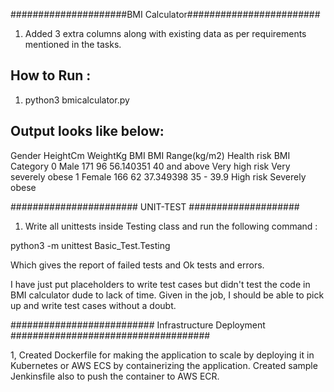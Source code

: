 #####################BMI Calculator########################
1. Added 3 extra columns along with existing data as per requirements mentioned in the tasks. 

How to Run :
-----------
1.  python3 bmicalculator.py

Output looks like below:
-----------------------
   Gender  HeightCm  WeightKg        BMI BMI Range(kg/m2)     Health risk         BMI Category
0    Male       171        96  56.140351     40 and above  Very high risk  Very severely obese
1  Female       166        62  37.349398        35 - 39.9       High risk       Severely obese


####################### UNIT-TEST ####################
1. Write all unittests inside Testing class and run the following command :

python3 -m unittest Basic_Test.Testing

Which gives the report of failed tests and Ok tests and errors.

I have just put placeholders to write test cases but didn't test the code in BMI calculator dude to lack of time. Given in the job, I should be able to pick up and write test cases without a doubt.

########################## Infrastructure Deployment ####################################

1, Created Dockerfile for making the application to scale by deploying it in Kubernetes or AWS ECS by containerizing the application. Created sample Jenkinsfile also to push the container to AWS ECR.

